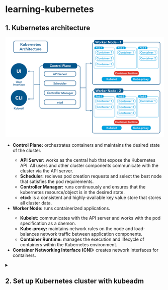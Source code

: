 # learning-kubernetes

## 1. Kubernetes architecture

<p align="center">
    <img src="https://github.com/nitsvutt/learning-kubernetes/blob/main/image/kubernetes-architecture-diagram.png" title="Kubernetes architecture" alt="kubernetes architecture" width=700/>
</p>

<p>
    <ul>
        <li><b>Control Plane:</b> orchestrates containers and maintains the desired state of the cluster.</li>
        <ul>
            <li><b>API Server:</b> works as the central hub that expose the Kubernetes API. All users and other cluster components communicate with the cluster via the API server.</li>
            <li><b>Scheduler:</b> recieves pod creation requests and select the best node that satisfies the pod requirements.</li>
            <li><b>Controller Manager:</b> runs continuously and ensures that the kubernetes resource/object is in the desired state.</li>
            <li><b>etcd:</b> is a consistent and highly-available key value store that stores all cluster data.</li>
        </ul>
        <li><b>Worker Node:</b> runs containerized applications.</li>
        <ul>
            <li><b>Kubelet:</b> communicates with the API server and works with the pod specification as a daemon.</li>
            <li><b>Kube-proxy:</b> maintains network rules on the node and load-balances network traffic between application components.</li>
            <li><b>Container Runtime:</b> manages the execution and lifecycle of containers within the Kubernetes environment.</li>
        </ul>
        <li><b>Container Networking Interface (CNI):</b> creates network interfaces for containers.</li>
    </ul>
</p>

<details><summary>

## 2. Set up Kubernetes cluster with kubeadm

</summary>

### 2.1. Set up SSH, vim, and cURL:
- Switch to the superuser:
```
su root
```
- Install openssh-server, vim, and curl:
```
apt update
apt upgrade -y
apt install openssh-server vim curl -y
ufw allow ssh
systemctl start ssh
```

### 2.2. Set static hostname:
- Master:
```
hostnamectl set-hostname master --static
```
- Worker1:
```
hostnamectl set-hostname worker1 --static
```
- Worker2:
```
hostnamectl set-hostname worker2 --static
```

### 2.3. Append ip, hostname to host file:
```
vi /etc/hosts
```
```
192.168.0.105   master
192.168.0.106   worker1
192.168.0.107   worker2
```

### 2.4. Disable swap space:
```
sed -i.bak -r 's/(.+ swap .+)/#\1/' /etc/fstab
swapoff -a
```

### 2.5. Add kernel modules:
```
tee /etc/modules-load.d/containerd.conf <<EOF
overlay
br_netfilter
EOF
```
```
modprobe overlay
modprobe br_netfilter
```

### 2.6 Enable IP forwarding:
```
tee /etc/sysctl.d/kubernetes.conf<<EOF
net.bridge.bridge-nf-call-ip6tables = 1
net.bridge.bridge-nf-call-iptables = 1
net.ipv4.ip_forward = 1
EOF
```
```
sysctl --system
```

### 2.7. Install container runtime:
- Install requirement dependencies for containerd:
```
apt install gnupg2 software-properties-common apt-transport-https ca-certificates -y
```
- Add docker repository:
```
curl -fsSL https://download.docker.com/linux/ubuntu/gpg | sudo gpg --dearmour -o /etc/apt/trusted.gpg.d/docker.gpg
add-apt-repository "deb [arch=amd64] https://download.docker.com/linux/ubuntu $(lsb_release -cs) stable"
```
- Install containerd:
```
apt update
apt install containerd.io -y
```
- Configure containerd:
```
containerd config default | sudo tee /etc/containerd/config.toml >/dev/null 2>&1
sed -i 's/SystemdCgroup \= false/SystemdCgroup \= true/g' /etc/containerd/config.toml
```
- Start and enable containerd:
```
containerd config default | sudo tee /etc/containerd/config.toml >/dev/null 2>&1
sed -i 's/SystemdCgroup \= false/SystemdCgroup \= true/g' /etc/containerd/config.toml
```

### 2.8. Install kubectl, kubelet, and kubeadm:
- Add Kubernetes repository:
```
curl -fsSL  https://packages.cloud.google.com/apt/doc/apt-key.gpg|sudo gpg --dearmor -o /etc/apt/trusted.gpg.d/k8s.gpg
echo "deb https://apt.kubernetes.io/ kubernetes-xenial main" | sudo tee /etc/apt/sources.list.d/kubernetes.list
```
- Install kubectl, kubelet, and kubeadm:
```
apt update
apt install kubelet kubeadm kubectl -y
```

### 2.9. Initialize Kubernetes cluster using kubeadm (only on master node):
- Initialize:
```
kubeadm init --control-plane-endpoint=master
```
- Configure kubectl:
```
mkdir -p $HOME/.kube
sudo cp -i /etc/kubernetes/admin.conf $HOME/.kube/config
sudo chown $(id -u):$(id -g) $HOME/.kube/config
```
- Deploy CNI:
```
kubectl apply -f https://raw.githubusercontent.com/projectcalico/calico/v3.26.1/manifests/calico.yaml
```

### 2.10. Join Kubernetes cluster (only on worker node):
```
kubeadm join master:6443 --token kw3rku.qgibpx77dv1fzq33 --discovery-token-ca-cert-hash sha256:4f88b416dee4c7d777d76640e8fea03b628f355f90d01bc4c29d59d31b704a00
```
</details>